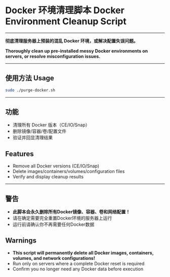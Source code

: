# Docker 环境清理脚本 Docker Environment Cleanup Script

-----

**彻底清理服务器上预装的混乱 Docker 环境，或解决配置失误问题。**

**Thoroughly clean up pre-installed messy Docker environments on servers, or resolve misconfiguration issues.**

-----

## 使用方法 Usage
```bash
sudo ./purge-docker.sh  
```

-----

## 功能
- 清理所有 Docker 版本（CE/IO/Snap）
- 删除镜像/容器/卷/配置文件
- 验证并回显清理结果

## Features
- Remove all Docker versions (CE/IO/Snap)
- Delete images/containers/volumes/configuration files
- Verify and display cleanup results

-----

## 警告
- **此脚本会永久删除所有Docker镜像、容器、卷和网络配置！**  
- 请在确定需要完全重置Docker环境的服务器上运行  
- 运行前请确认你不再需要任何Docker数据

## Warnings
- **This script will permanently delete all Docker images, containers, volumes, and network configurations!**
- Run only on servers where a complete Docker reset is required
- Confirm you no longer need any Docker data before execution
